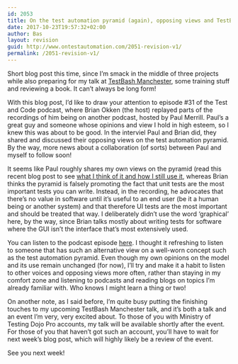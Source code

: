 ```yaml
---
id: 2053
title: On the test automation pyramid (again), opposing views and TestBash Manchester
date: 2017-10-23T19:57:32+02:00
author: Bas
layout: revision
guid: http://www.ontestautomation.com/2051-revision-v1/
permalink: /2051-revision-v1/
---
```

Short blog post this time, since I&#8217;m smack in the middle of three projects while also preparing for my talk at <a href="https://dojo.ministryoftesting.com/events/testbash-manchester-2017" rel="noopener" target="_blank">TestBash Manchester</a>, some training stuff and reviewing a book. It can&#8217;t always be long form!

With this blog post, I&#8217;d like to draw your attention to episode #31 of the Test and Code podcast, where Brian Okken (the host) replayed parts of the recordings of him being on another podcast, hosted by Paul Merrill. Paul&#8217;s a great guy and someone whose opinions and view I hold in high esteem, so I knew this was about to be good. In the interviel Paul and Brian did, they shared and discussed their opposing views on the test automation pyramid. By the way, more news about a collaboration (of sorts) between Paul and myself to follow soon!

It seems like Paul roughly shares my own views on the pyramid (read this recent blog post to see <a href="https://www.ontestautomation.com/why-and-how-i-still-use-the-test-automation-pyramid/" rel="noopener" target="_blank">what I think of it and how I still use it</a>, whereas Brian thinks the pyramid is falsely promoting the fact that unit tests are the most important tests you can write. Instead, in the recording, he advocates that there&#8217;s no value in software until it&#8217;s useful to an end user (be it a human being or another system) and that therefore UI tests are the most important and should be treated that way. I deliberately didn&#8217;t use the word &#8216;graphical&#8217; here, by the way, since Brian talks mostly about writing tests for software where the GUI isn&#8217;t the interface that&#8217;s most extensively used.

You can listen to the podcast episode <a href="http://testandcode.com/31" rel="noopener" target="_blank">here</a>. I thought it refreshing to listen to someone that has such an alternative view on a well-worn concept such as the test automation pyramid. Even though my own opinions on the model and its use remain unchanged (for now), I&#8217;ll try and make it a habit to listen to other voices and opposing views more often, rather than staying in my comfort zone and listening to podcasts and reading blogs on topics I&#8217;m already familiar with. Who knows I might learn a thing or two!

On another note, as I said before, I&#8217;m quite busy putting the finishing touches to my upcoming TestBash Manchester talk, and it&#8217;s both a talk and an event I&#8217;m very, very excited about. To those of you with Ministry of Testing Dojo Pro accounts, my talk will be available shortly after the event. For those of you that haven&#8217;t got such an account, you&#8217;ll have to wait for next week&#8217;s blog post, which will highly likely be a review of the event.

See you next week!